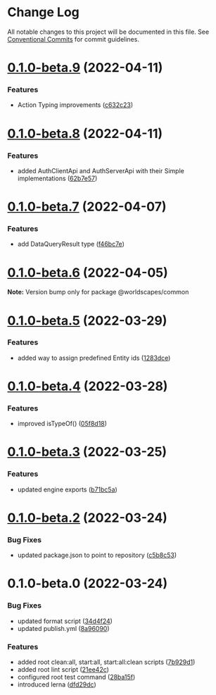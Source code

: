 # Change Log

All notable changes to this project will be documented in this file.
See [Conventional Commits](https://conventionalcommits.org) for commit guidelines.

# [0.1.0-beta.9](https://github.com/worldscapes/engine/compare/v0.1.0-beta.8...v0.1.0-beta.9) (2022-04-11)


### Features

* Action Typing improvements ([c632c23](https://github.com/worldscapes/engine/commit/c632c2304192cc0772f0b902dc370341617488d4))





# [0.1.0-beta.8](https://github.com/worldscapes/engine/compare/v0.1.0-beta.7...v0.1.0-beta.8) (2022-04-11)


### Features

* added AuthClientApi and AuthServerApi with their Simple implementations ([62b7e57](https://github.com/worldscapes/engine/commit/62b7e57f5dbd2c655874aba0422f2c91bea450f8))





# [0.1.0-beta.7](https://github.com/worldscapes/engine/compare/v0.1.0-beta.6...v0.1.0-beta.7) (2022-04-07)


### Features

* add DataQueryResult type ([f46bc7e](https://github.com/worldscapes/engine/commit/f46bc7e80174029b3442810d8936631b1ac3aa47))





# [0.1.0-beta.6](https://github.com/worldscapes/engine/compare/v0.1.0-beta.5...v0.1.0-beta.6) (2022-04-05)

**Note:** Version bump only for package @worldscapes/common





# [0.1.0-beta.5](https://github.com/worldscapes/engine/compare/v0.1.0-beta.4...v0.1.0-beta.5) (2022-03-29)


### Features

* added way to assign predefined Entity ids ([1283dce](https://github.com/worldscapes/engine/commit/1283dceaebca44796206f25c70cd278abe3c2276))





# [0.1.0-beta.4](https://github.com/worldscapes/engine/compare/v0.1.0-beta.3...v0.1.0-beta.4) (2022-03-28)


### Features

* improved isTypeOf() ([05f8d18](https://github.com/worldscapes/engine/commit/05f8d182891bbd576913dee093b50d0a15408953))





# [0.1.0-beta.3](https://github.com/worldscapes/engine/compare/v0.1.0-beta.2...v0.1.0-beta.3) (2022-03-25)


### Features

* updated engine exports ([b71bc5a](https://github.com/worldscapes/engine/commit/b71bc5a96f65f9117d8f521c7ef32fe8f8449787))





# [0.1.0-beta.2](https://github.com/worldscapes/engine/compare/v0.1.0-beta.1...v0.1.0-beta.2) (2022-03-24)


### Bug Fixes

* updated package.json to point to repository ([c5b8c53](https://github.com/worldscapes/engine/commit/c5b8c53bdb940e2a359140bc4ccbbc3f38dfb7c6))





# 0.1.0-beta.0 (2022-03-24)


### Bug Fixes

* updated format script ([34d4f24](https://github.com/worldscapes/engine/commit/34d4f2400130b4fb693cf4c5e1e4bd126c03d335))
* updated publish.yml ([8a96090](https://github.com/worldscapes/engine/commit/8a9609080e62452d869ba1c9a003d08b92a4008c))


### Features

* added root clean:all, start:all, start:all:clean scripts ([7b929d1](https://github.com/worldscapes/engine/commit/7b929d1508ddacae204f796b9d190d732be5727b))
* added root lint script ([21ee42c](https://github.com/worldscapes/engine/commit/21ee42c5e8d234678334237f1a6842abde0e28b3))
* configured root test command ([28ba15f](https://github.com/worldscapes/engine/commit/28ba15fa6015be62f07a8f2d67d81f62e6bb372f))
* introduced lerna ([dfd29dc](https://github.com/worldscapes/engine/commit/dfd29dcbe992e6c5cf77e71f98c744460d54eafa))
